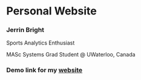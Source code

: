 # Personal Website
<h3> Jerrin Bright</h3>
<p> Sports Analytics Enthusiast </p>
<p> MASc Systems Grad Student @ UWaterloo, Canada</p> 
<h3> Demo link for my <a href="jerriebright.github.io">website</a></h3>
